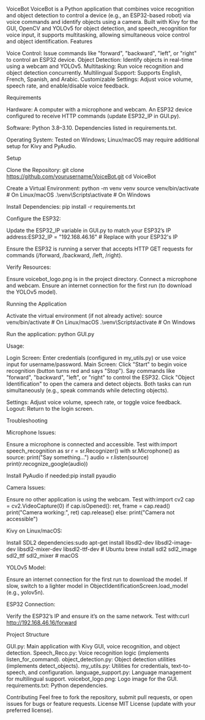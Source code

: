 VoiceBot
VoiceBot is a Python application that combines voice recognition and object detection to control a device (e.g., an ESP32-based robot) via voice commands and identify objects using a camera. Built with Kivy for the GUI, OpenCV and YOLOv5 for object detection, and speech_recognition for voice input, it supports multitasking, allowing simultaneous voice control and object identification.
Features

Voice Control: Issue commands like "forward", "backward", "left", or "right" to control an ESP32 device.
Object Detection: Identify objects in real-time using a webcam and YOLOv5.
Multitasking: Run voice recognition and object detection concurrently.
Multilingual Support: Supports English, French, Spanish, and Arabic.
Customizable Settings: Adjust voice volume, speech rate, and enable/disable voice feedback.

Requirements

Hardware:
A computer with a microphone and webcam.
An ESP32 device configured to receive HTTP commands (update ESP32_IP in GUI.py).


Software:
Python 3.8–3.10.
Dependencies listed in requirements.txt.


Operating System: Tested on Windows; Linux/macOS may require additional setup for Kivy and PyAudio.

Setup

Clone the Repository:
git clone https://github.com/yourusername/VoiceBot.git
cd VoiceBot


Create a Virtual Environment:
python -m venv venv
source venv/bin/activate  # On Linux/macOS
.\venv\Scripts\activate   # On Windows


Install Dependencies:
pip install -r requirements.txt


Configure the ESP32:

Update the ESP32_IP variable in GUI.py to match your ESP32’s IP address:ESP32_IP = "192.168.46.16"  # Replace with your ESP32's IP


Ensure the ESP32 is running a server that accepts HTTP GET requests for commands (/forward, /backward, /left, /right).


Verify Resources:

Ensure voicebot_logo.png is in the project directory.
Connect a microphone and webcam.
Ensure an internet connection for the first run (to download the YOLOv5 model).



Running the Application

Activate the virtual environment (if not already active):
source venv/bin/activate  # On Linux/macOS
.\venv\Scripts\activate   # On Windows


Run the application:
python GUI.py


Usage:

Login Screen: Enter credentials (configured in my_utils.py) or use voice input for username/password.
Main Screen:
Click "Start" to begin voice recognition (button turns red and says "Stop").
Say commands like "forward", "backward", "left", or "right" to control the ESP32.
Click "Object Identification" to open the camera and detect objects.
Both tasks can run simultaneously (e.g., speak commands while detecting objects).


Settings: Adjust voice volume, speech rate, or toggle voice feedback.
Logout: Return to the login screen.



Troubleshooting

Microphone Issues:

Ensure a microphone is connected and accessible.
Test with:import speech_recognition as sr
r = sr.Recognizer()
with sr.Microphone() as source:
    print("Say something...")
    audio = r.listen(source)
    print(r.recognize_google(audio))


Install PyAudio if needed:pip install pyaudio




Camera Issues:

Ensure no other application is using the webcam.
Test with:import cv2
cap = cv2.VideoCapture(0)
if cap.isOpened():
    ret, frame = cap.read()
    print("Camera working:", ret)
    cap.release()
else:
    print("Camera not accessible")




Kivy on Linux/macOS:

Install SDL2 dependencies:sudo apt-get install libsdl2-dev libsdl2-image-dev libsdl2-mixer-dev libsdl2-ttf-dev  # Ubuntu
brew install sdl2 sdl2_image sdl2_ttf sdl2_mixer  # macOS




YOLOv5 Model:

Ensure an internet connection for the first run to download the model.
If slow, switch to a lighter model in ObjectIdentificationScreen.load_model (e.g., yolov5n).


ESP32 Connection:

Verify the ESP32’s IP and ensure it’s on the same network.
Test with:curl http://192.168.46.16/forward





Project Structure

GUI.py: Main application with Kivy GUI, voice recognition, and object detection.
Speech_Reco.py: Voice recognition logic (implements listen_for_command).
object_detection.py: Object detection utilities (implements detect_objects).
my_utils.py: Utilities for credentials, text-to-speech, and configuration.
language_support.py: Language management for multilingual support.
voicebot_logo.png: Logo image for the GUI.
requirements.txt: Python dependencies.

Contributing
Feel free to fork the repository, submit pull requests, or open issues for bugs or feature requests.
License
MIT License (update with your preferred license).
